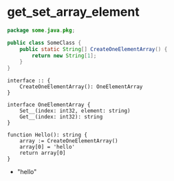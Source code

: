 # get_set_array_element

```java
package some.java.pkg;

public class SomeClass {
    public static String[] CreateOneElementArray() {
        return new String[1];
    }
}
```

```dexscript
interface :: {
    CreateOneElementArray(): OneElementArray
}

interface OneElementArray {
    Set__(index: int32, element: string)
    Get__(index: int32): string
}
```

```dexscript
function Hello(): string {
    array := CreateOneElementArray()
    array[0] = 'hello'
    return array[0]
}
```

* "hello"
